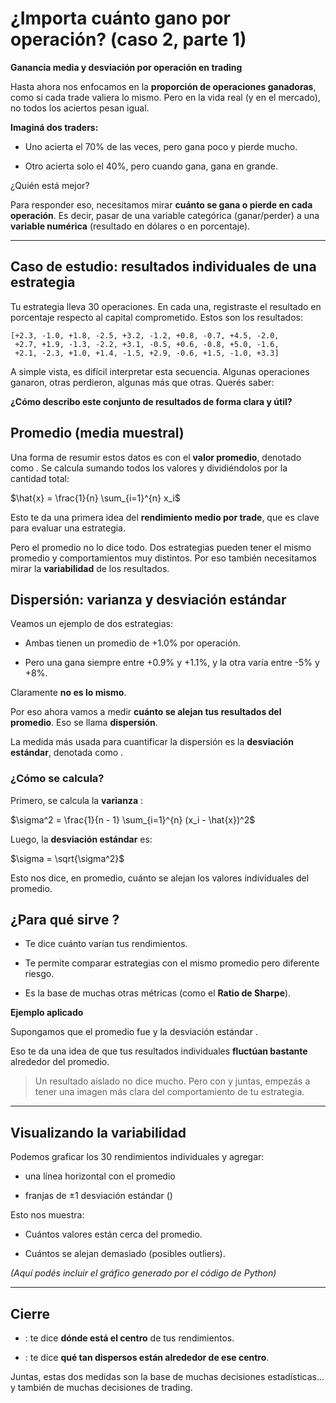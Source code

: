 # ¿Importa cuánto gano por operación? (caso 2, parte 1)

**Ganancia media y desviación por operación en trading**

Hasta ahora nos enfocamos en la **proporción de operaciones ganadoras**, como si cada trade valiera lo mismo. Pero en la vida real (y en el mercado), no todos los aciertos pesan igual.

**Imaginá dos traders:**

* Uno acierta el 70% de las veces, pero gana poco y pierde mucho.

* Otro acierta solo el 40%, pero cuando gana, gana en grande.

¿Quién está mejor?

Para responder eso, necesitamos mirar **cuánto se gana o pierde en cada operación**. Es decir, pasar de una variable categórica (ganar/perder) a una **variable numérica** (resultado en dólares o en porcentaje).

***

## Caso de estudio: resultados individuales de una estrategia

Tu estrategia lleva 30 operaciones. En cada una, registraste el resultado en porcentaje respecto al capital comprometido. Estos son los resultados:

```
[+2.3, -1.0, +1.8, -2.5, +3.2, -1.2, +0.8, -0.7, +4.5, -2.0,
 +2.7, +1.9, -1.3, -2.2, +3.1, -0.5, +0.6, -0.8, +5.0, -1.6,
 +2.1, -2.3, +1.0, +1.4, -1.5, +2.9, -0.6, +1.5, -1.0, +3.3]
```

A simple vista, es difícil interpretar esta secuencia. Algunas operaciones ganaron, otras perdieron, algunas más que otras. Querés saber:

**¿Cómo describo este conjunto de resultados de forma clara y útil?**

## Promedio (media muestral)

Una forma de resumir estos datos es con el **valor promedio**, denotado como . Se calcula sumando todos los valores y dividiéndolos por la cantidad total:

$\hat{x} = \frac{1}{n} \sum_{i=1}^{n} x_i$

Esto te da una primera idea del **rendimiento medio por trade**, que es clave para evaluar una estrategia.

Pero el promedio no lo dice todo. Dos estrategias pueden tener el mismo promedio y comportamientos muy distintos. Por eso también necesitamos mirar la **variabilidad** de los resultados.


## Dispersión: varianza y desviación estándar

Veamos un ejemplo de dos estrategias:

* Ambas tienen un promedio de +1.0% por operación.

* Pero una gana siempre entre +0.9% y +1.1%, y la otra varía entre -5% y +8%.

Claramente **no es lo mismo**.

Por eso ahora vamos a medir **cuánto se alejan tus resultados del promedio**. Eso se llama **dispersión**.

La medida más usada para cuantificar la dispersión es la **desviación estándar**, denotada como .

### ¿Cómo se calcula?

Primero, se calcula la **varianza** :

$\sigma^2 = \frac{1}{n - 1} \sum_{i=1}^{n} (x_i - \hat{x})^2$

Luego, la **desviación estándar** es:

$\sigma = \sqrt{\sigma^2}$

Esto nos dice, en promedio, cuánto se alejan los valores individuales del promedio.


## ¿Para qué sirve ?

* Te dice cuánto varían tus rendimientos.

* Te permite comparar estrategias con el mismo promedio pero diferente riesgo.

* Es la base de muchas otras métricas (como el **Ratio de Sharpe**).

**Ejemplo aplicado**

Supongamos que el promedio fue  y la desviación estándar .

Eso te da una idea de que tus resultados individuales **fluctúan bastante** alrededor del promedio.

> Un resultado aislado no dice mucho. Pero con  y  juntas, empezás a tener una imagen más clara del comportamiento de tu estrategia.

***

## Visualizando la variabilidad

Podemos graficar los 30 rendimientos individuales y agregar:

* una línea horizontal con el promedio

* franjas de ±1 desviación estándar ()

Esto nos muestra:

* Cuántos valores están cerca del promedio.

* Cuántos se alejan demasiado (posibles outliers).

_(Aquí podés incluir el gráfico generado por el código de Python)_

***

## Cierre

* : te dice **dónde está el centro** de tus rendimientos.

* : te dice **qué tan dispersos están alrededor de ese centro**.

Juntas, estas dos medidas son la base de muchas decisiones estadísticas… y también de muchas decisiones de trading.
